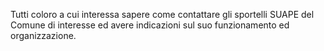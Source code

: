 Tutti coloro a cui interessa sapere come contattare gli sportelli SUAPE del Comune di interesse ed avere indicazioni sul suo funzionamento ed organizzazione.
